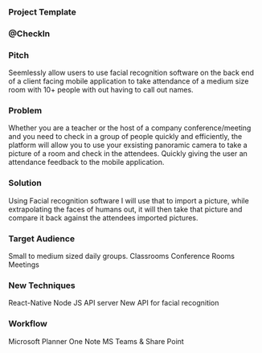 ### Project Template

### @CheckIn

### Pitch

Seemlessly allow users to use facial recognition software on the back end of a client facing mobile application to take attendance of a medium size room with 10+ people with out having to call out names.

### Problem

Whether you are a teacher or the host of a company conference/meeting and you need to check in a group of people quickly and efficiently, the platform will allow you to use your exsisting panoramic camera to take a picture of a room and check in the attendees. Quickly giving the user an attendance feedback to the mobile application.

### Solution

Using Facial recognition software I will use that to import a picture, while extrapolating the faces of humans out, it will then take that picture and compare it back against the attendees imported pictures.

### Target Audience

Small to medium sized daily groups.
Classrooms
Conference Rooms
Meetings

### New Techniques

React-Native
Node JS API server
New API for facial recognition

### Workflow

Microsoft Planner
One Note
MS Teams & Share Point
